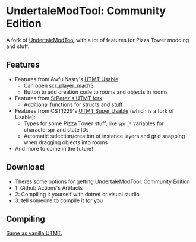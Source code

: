 # UndertaleModTool: Community Edition

A fork of [UndertaleModTool](https://github.com/krzys-h/UndertaleModTool) with a lot of features for Pizza Tower modding and stuff.

## Features
- Features from AwfulNasty's [UTMT Usable](https://github.com/AwfulNasty/UndertaleModTool/tree/RoomEditorChanges):
  - Can open scr_player_mach3
  - Button to add creation code to rooms and objects in rooms
- Features from [SrPerez's UTMT fork](https://github.com/GithubSPerez/UndertaleModTool/):
  - Additional functions for structs and stuff
- Features from CST1229's [UTMT Super Usable](https://github.com/CST1229/UndertaleModTool/tree/super-usable) (which is a fork of Usable):
  - Types for some Pizza Tower stuff, like `spr_*` variables for characterspr and state IDs
  - Automatic selection/creation of instance layers and grid snapping when dragging objects into rooms
- And more to come in the future!

## Download

- Theres some options for getting UndertaleModTool: Community Edition
- 1: Github Actions's Artifacts
- 2: Compiling it yourself with dotnet or visual studio
- 3: tell someone to compile it for you

## Compiling

[Same as vanilla UTMT.](https://github.com/krzys-h/UndertaleModTool#compilation-instructions)

<!--
  commandline building:

  dotnet publish UndertaleModTool -c Release -r win-x64 --self-contained false -p:PublishSingleFile=True --output bin/non-sc
  dotnet publish UndertaleModTool -c Release -r win-x64 --self-contained true -p:PublishSingleFile=True --output bin/sc
  dotnet publish UndertaleModCli -c Release -r win-x64 --self-contained false -p:PublishSingleFile=True --output bin/cli

-->

